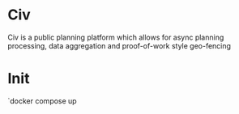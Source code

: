 # Civ
Civ is a public planning platform which allows for async planning processing, data aggregation and proof-of-work style geo-fencing

# Init
`docker compose up